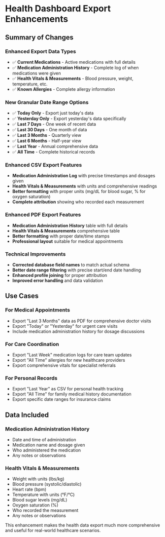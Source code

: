 # Health Dashboard Export Enhancements

## Summary of Changes

### Enhanced Export Data Types
- ✅ **Current Medications** - Active medications with full details
- ✅ **Medication Administration History** - Complete log of when medications were given
- ✅ **Health Vitals & Measurements** - Blood pressure, weight, temperature, etc.
- ✅ **Known Allergies** - Complete allergy information

### New Granular Date Range Options
- ✅ **Today Only** - Export just today's data
- ✅ **Yesterday Only** - Export yesterday's data specifically
- ✅ **Last 7 Days** - One week of recent data
- ✅ **Last 30 Days** - One month of data
- ✅ **Last 3 Months** - Quarterly view
- ✅ **Last 6 Months** - Half-year view
- ✅ **Last Year** - Annual comprehensive data
- ✅ **All Time** - Complete historical records

### Enhanced CSV Export Features
- **Medication Administration Log** with precise timestamps and dosages given
- **Health Vitals & Measurements** with units and comprehensive readings
- **Better formatting** with proper units (mg/dL for blood sugar, % for oxygen saturation)
- **Complete attribution** showing who recorded each measurement

### Enhanced PDF Export Features
- **Medication Administration History** table with full details
- **Health Vitals & Measurements** comprehensive table
- **Better formatting** with proper date/time stamps
- **Professional layout** suitable for medical appointments

### Technical Improvements
- **Corrected database field names** to match actual schema
- **Better date range filtering** with precise start/end date handling
- **Enhanced profile joining** for proper attribution
- **Improved error handling** and data validation

## Use Cases

### For Medical Appointments
- Export "Last 3 Months" data as PDF for comprehensive doctor visits
- Export "Today" or "Yesterday" for urgent care visits
- Include medication administration history for dosage discussions

### For Care Coordination
- Export "Last Week" medication logs for care team updates
- Export "All Time" allergies for new healthcare providers
- Export comprehensive vitals for specialist referrals

### For Personal Records
- Export "Last Year" as CSV for personal health tracking
- Export "All Time" for family medical history documentation
- Export specific date ranges for insurance claims

## Data Included

### Medication Administration History
- Date and time of administration
- Medication name and dosage given
- Who administered the medication
- Any notes or observations

### Health Vitals & Measurements
- Weight with units (lbs/kg)
- Blood pressure (systolic/diastolic)
- Heart rate (bpm)
- Temperature with units (°F/°C)
- Blood sugar levels (mg/dL)
- Oxygen saturation (%)
- Who recorded the measurement
- Any notes or observations

This enhancement makes the health data export much more comprehensive and useful for real-world healthcare scenarios.
